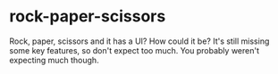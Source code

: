 # rock-paper-scissors

Rock, paper, scissors and it has a UI? How could it be? It's still missing some key features, so don't expect too much. You probably
weren't expecting much though.